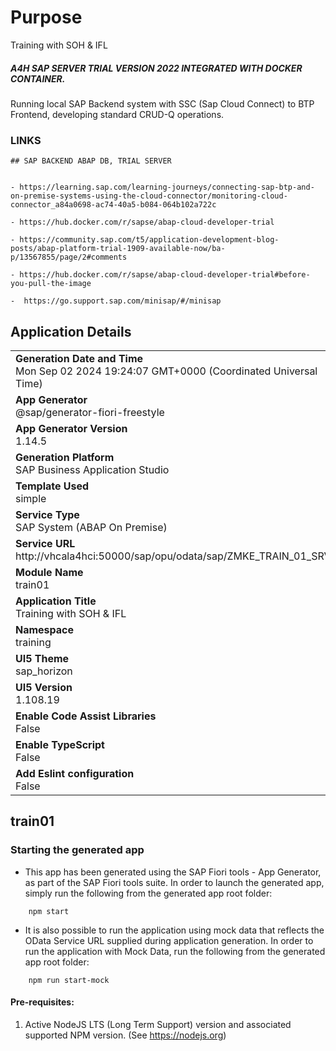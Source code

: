 # Purpose
Training with SOH &amp; IFL

##### A4H SAP SERVER TRIAL VERSION 2022 INTEGRATED WITH DOCKER CONTAINER.
Running local SAP Backend system with SSC (Sap Cloud Connect) to BTP Frontend, developing standard CRUD-Q operations. 

### LINKS 
	## SAP BACKEND ABAP DB, TRIAL SERVER
	

	- https://learning.sap.com/learning-journeys/connecting-sap-btp-and-on-premise-systems-using-the-cloud-connector/monitoring-cloud-connector_a84a0698-ac74-40a5-b084-064b102a722c

	- https://hub.docker.com/r/sapse/abap-cloud-developer-trial

	- https://community.sap.com/t5/application-development-blog-posts/abap-platform-trial-1909-available-now/ba-p/13567855/page/2#comments

	- https://hub.docker.com/r/sapse/abap-cloud-developer-trial#before-you-pull-the-image

	-  https://go.support.sap.com/minisap/#/minisap 

## Application Details
|               |
| ------------- |
|**Generation Date and Time**<br>Mon Sep 02 2024 19:24:07 GMT+0000 (Coordinated Universal Time)|
|**App Generator**<br>@sap/generator-fiori-freestyle|
|**App Generator Version**<br>1.14.5|
|**Generation Platform**<br>SAP Business Application Studio|
|**Template Used**<br>simple|
|**Service Type**<br>SAP System (ABAP On Premise)|
|**Service URL**<br>http://vhcala4hci:50000/sap/opu/odata/sap/ZMKE_TRAIN_01_SRV|
|**Module Name**<br>train01|
|**Application Title**<br>Training with SOH &amp; IFL|
|**Namespace**<br>training|
|**UI5 Theme**<br>sap_horizon|
|**UI5 Version**<br>1.108.19|
|**Enable Code Assist Libraries**<br>False|
|**Enable TypeScript**<br>False|
|**Add Eslint configuration**<br>False|

## train01

### Starting the generated app

-   This app has been generated using the SAP Fiori tools - App Generator, as part of the SAP Fiori tools suite.  In order to launch the generated app, simply run the following from the generated app root folder:

```
    npm start
```

- It is also possible to run the application using mock data that reflects the OData Service URL supplied during application generation.  In order to run the application with Mock Data, run the following from the generated app root folder:

```
    npm run start-mock
```

#### Pre-requisites:

1. Active NodeJS LTS (Long Term Support) version and associated supported NPM version.  (See https://nodejs.org)


